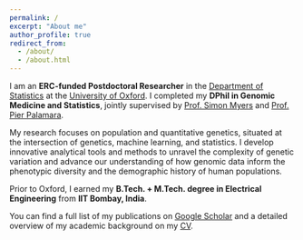 ```yaml
---
permalink: /
excerpt: "About me"
author_profile: true
redirect_from: 
  - /about/
  - /about.html
---
```


I am an **ERC-funded Postdoctoral Researcher** in the [Department of Statistics](http://www.stats.ox.ac.uk/) at the [University of Oxford](http://www.ox.ac.uk/). I completed my **DPhil in Genomic Medicine and Statistics**, jointly supervised by [Prof. Simon Myers](https://www.stats.ox.ac.uk/all-people/simon-myers/) and [Prof. Pier Palamara](http://www.stats.ox.ac.uk/all-people/pier-francesco-palamara/).  

My research focuses on population and quantitative genetics, situated at the intersection of genetics, machine learning, and statistics. I develop innovative analytical tools and methods to unravel the complexity of genetic variation and advance our understanding of how genomic data inform the phenotypic diversity and the demographic history of human populations.

Prior to Oxford, I earned my **B.Tech. + M.Tech. degree in Electrical Engineering** from **IIT Bombay, India**.  

You can find a full list of my publications on [Google Scholar](https://scholar.google.com/citations?user=EqdxCJ4AAAAJ&hl=id) and a detailed overview of my academic background on my [CV](/images/hrushikesh_loya_CV_2025_09.pdf).  